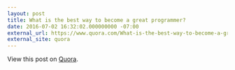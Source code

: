 ```yaml
---
layout: post
title: What is the best way to become a great programmer?
date: 2016-07-02 16:32:02.000000000 -07:00
external_url: https://www.quora.com/What-is-the-best-way-to-become-a-great-programmer/answer/Mike-Coutermarsh
external_site: quora
---
```

<!-- link[https://www.quora.com/What-is-the-best-way-to-become-a-great-programmer/answer/Mike-Coutermarsh] -->

View this post on [Quora](https://www.quora.com/What-is-the-best-way-to-become-a-great-programmer/answer/Mike-Coutermarsh).
